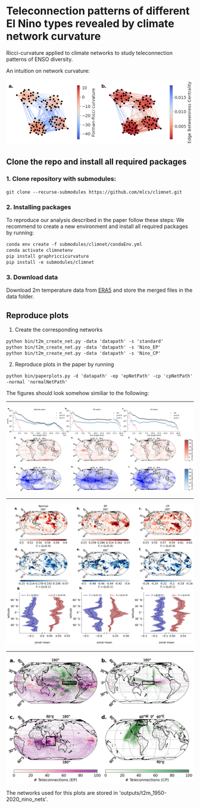 # Teleconnection patterns of different El Nino types revealed by climate network curvature
Ricci-curvature applied to climate networks to study teleconnection patterns of ENSO diversity.

An intuition on network curvature:

![toymodel](outputs/images/toy_model.png)


## Clone the repo and install all required packages 

### 1. Clone repository with submodules:
```
git clone --recurse-submodules https://github.com/mlcs/climnet.git
```

### 2. Installing packages
To reproduce our analysis described in the paper follow these steps:
We recommend to create a new environment and install all required packages by running: 
```
conda env create -f submodules/climnet/condaEnv.yml 
conda activate climnetenv 
pip install graphriccicurvature 
pip install -e submodules/climnet 
```

### 3. Download data
Download 2m temperature data from [ERA5](https://cds.climate.copernicus.eu/cdsapp#!/dataset/reanalysis-era5-pressure-levels?tab=overview) and store the merged files in the data folder.

## Reproduce plots

1. Create the corresponding networks
```
python bin/t2m_create_net.py -data 'datapath' -s 'standard'
python bin/t2m_create_net.py -data 'datapath' -s 'Nino_EP'
python bin/t2m_create_net.py -data 'datapath' -s 'Nino_CP'
```
2. Reproduce plots in the paper by running 
```
python bin/paperplots.py -d 'datapath' -ep 'epNetPath' -cp 'cpNetPath' -normal 'normalNetPath'
```


The figures should look somehow similiar to the following:

***
![fig2](outputs/images/t2m_paperplot_fig2.png)

***
![fig3](outputs/images/t2m_paperplot_fig3.png)

***
![fig4](outputs/images/t2m_paperplot_fig4.png)

The networks used for this plots are stored in 'outputs/t2m_1950-2020_nino_nets'.